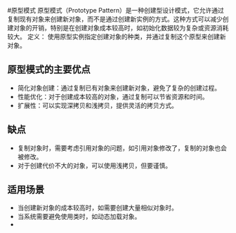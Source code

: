 #原型模式
原型模式（Prototype Pattern）是一种创建型设计模式，它允许通过复制现有对象来创建新对象，而不是通过创建新实例的方式。这种方式可以减少创建对象的开销，特别是在创建对象成本较高时，如初始化数据较为复杂或资源消耗较大。
定义： 使用原型实例指定创建对象的种类，并通过复制这个原型来创建新对象。

## 原型模式的主要优点
- 简化对象创建：通过复制已有对象来创建新对象，避免了复杂的创建过程。
- 性能优化：对于创建成本较高的对象，通过复制可以节省资源和时间。
- 扩展性：可以实现深拷贝和浅拷贝，提供灵活的拷贝方式。

## 缺点
- 复制对象时，需要考虑引用对象的问题，如引用对象修改了，复制的对象也会被修改。
- 对于创建代价不大的对象，可以使用浅拷贝，但要谨慎。

## 适用场景
- 当创建新对象的成本较高时，如需要创建大量相似对象时。
- 当系统需要避免使用类时，如动态加载对象。
- 